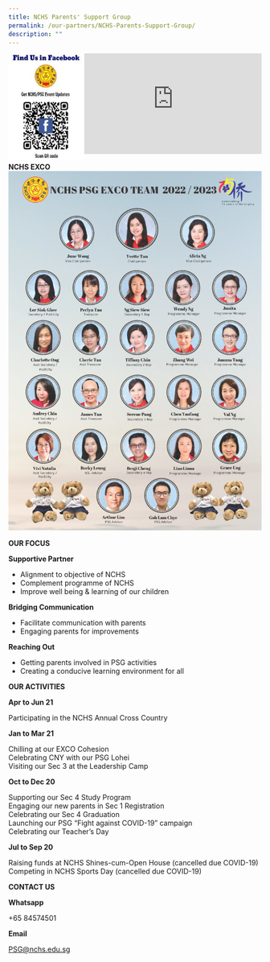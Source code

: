 ```yaml
---
title: NCHS Parents' Support Group
permalink: /our-partners/NCHS-Parents-Support-Group/
description: ""
---
```

<img style="width:30%;float:left" src="/images/Picture2-215x300.jpeg">
		 
<iframe allowfullscreen="true" width="70%" height="200" frameborder="0" src="https://docs.google.com/presentation/d/e/2PACX-1vRek9ft8EsHDHgHhm-qYy_2LnEswL63ItqVkToMWbII2_vedmKtNfZPTfwNANruCJiel49tlc9xacjQ/embed?start=false&amp;loop=false&amp;delayms=3000"></iframe>
		 
<br>

**NCHS EXCO**
![PSG EXCO](/images/NCHS%20PSG%20EXCO%202022-2023%20Portrait%20.png)


**OUR FOCUS**

**Supportive Partner**

*   Alignment to objective of NCHS
*   Complement programme of NCHS
*   Improve well being &amp; learning of our children

**Bridging Communication**

*   Facilitate communication with parents
*   Engaging parents for improvements


**Reaching Out**

*   Getting parents involved in PSG activities
*   Creating a conducive learning environment for all


**OUR ACTIVITIES**

**Apr to Jun 21**

Participating in the NCHS Annual Cross Country


**Jan to Mar 21**

Chilling at our EXCO Cohesion<br>
Celebrating CNY with our PSG Lohei<br>
Visiting our Sec 3 at the Leadership Camp


**Oct to Dec 20**

Supporting our Sec 4 Study Program<br>
Engaging our new parents in Sec 1 Registration<br>
Celebrating our Sec 4 Graduation<br>
Launching our PSG “Fight against COVID-19” campaign<br>
Celebrating our Teacher’s Day


**Jul to Sep 20**

Raising funds at NCHS Shines-cum-Open House (cancelled due COVID-19)<br>
Competing in NCHS Sports Day (cancelled due COVID-19)


**CONTACT US**

**Whatsapp**

+65 84574501

**Email**

[PSG@nchs.edu.sg](mailto:PSG@nchs.edu.sg)